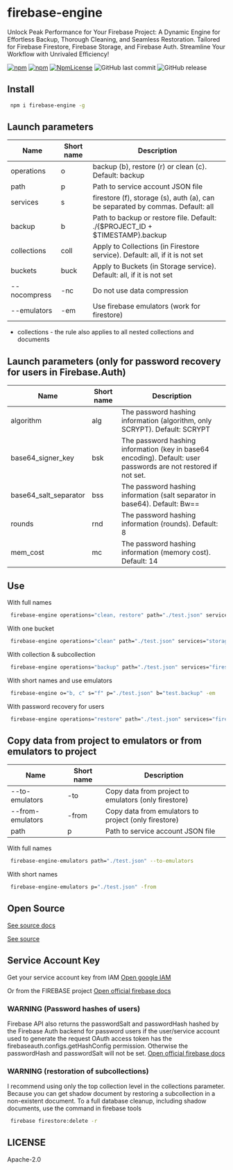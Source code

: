 # firebase-engine

Unlock Peak Performance for Your Firebase Project: A Dynamic Engine for Effortless Backup, Thorough Cleaning, and Seamless Restoration. Tailored for Firebase Firestore, Firebase Storage, and Firebase Auth. Streamline Your Workflow with Unrivaled Efficiency!

[![npm](https://img.shields.io/npm/v/firebase-engine.svg)](https://www.npmjs.com/package/firebase-engine)
[![npm](https://img.shields.io/npm/dy/firebase-engine.svg)](https://www.npmjs.com/package/firebase-engine)
[![NpmLicense](https://img.shields.io/npm/l/firebase-engine.svg)](https://www.npmjs.com/package/firebase-engine)
![GitHub last commit](https://img.shields.io/github/last-commit/siarheidudko/firebase-engine.svg)
![GitHub release](https://img.shields.io/github/release/siarheidudko/firebase-engine.svg)

## Install

```bash
 npm i firebase-engine -g
```

## Launch parameters

| Name         | Short name | Description                                                                    |
| ------------ | ---------- | ------------------------------------------------------------------------------ |
| operations   | o          | backup (b), restore (r) or clean (c). Default: backup                          |
| path         | p          | Path to service account JSON file                                              |
| services     | s          | firestore (f), storage (s), auth (a), can be separated by commas. Default: all |
| backup       | b          | Path to backup or restore file. Default: ./{$PROJECT_ID + $TIMESTAMP}.backup   |
| collections  | coll       | Apply to Collections (in Firestore service). Default: all, if it is not set    |
| buckets      | buck       | Apply to Buckets (in Storage service). Default: all, if it is not set          |
| --nocompress | -nc        | Do not use data compression                                                    |
| --emulators  | -em        | Use firebase emulators (work for firestore)                                    |

- collections - the rule also applies to all nested collections and documents

## Launch parameters (only for password recovery for users in Firebase.Auth)

| Name                  | Short name | Description                                                                                                     |
| --------------------- | ---------- | --------------------------------------------------------------------------------------------------------------- |
| algorithm             | alg        | The password hashing information (algorithm, only SCRYPT). Default: SCRYPT                                      |
| base64_signer_key     | bsk        | The password hashing information (key in base64 encoding). Default: user passwords are not restored if not set. |
| base64_salt_separator | bss        | The password hashing information (salt separator in base64). Default: Bw==                                      |
| rounds                | rnd        | The password hashing information (rounds). Default: 8                                                           |
| mem_cost              | mc         | The password hashing information (memory cost). Default: 14                                                     |

## Use

With full names

```bash
 firebase-engine operations="clean, restore" path="./test.json" services="firestore, storage" backup="test.backup"
```

With one bucket

```bash
 firebase-engine operations="clean" path="./test.json" services="storage" buckets="test.appspott.com"
```

With collection & subcollection

```bash
 firebase-engine operations="backup" path="./test.json" services="firestore" collections="authors,books.pages"
```

With short names and use emulators

```bash
 firebase-engine o="b, c" s="f" p="./test.json" b="test.backup" -em
```

With password recovery for users

```bash
 firebase-engine operations="restore" path="./test.json" services="firestore, auth" backup="test.backup" bsk="nMyNs6sFWp0GZ/JSW2tsNGvGZ70oiv13gxO7ub7rxPwK271P945BiZmjrdsBRbgZmzPPgwATLR6FaXq3rUspVg=="
```

## Copy data from project to emulators or from emulators to project

| Name             | Short name | Description                                          |
| ---------------- | ---------- | ---------------------------------------------------- |
| --to-emulators   | -to        | Copy data from project to emulators (only firestore) |
| --from-emulators | -from      | Copy data from emulators to project (only firestore) |
| path             | p          | Path to service account JSON file                    |

With full names

```bash
 firebase-engine-emulators path="./test.json" --to-emulators
```

With short names

```bash
 firebase-engine-emulators p="./test.json" -from
```

## Open Source

[See source docs](https://siarheidudko.github.io/firebase-engine)

[See source](https://github.com/siarheidudko/firebase-engine)

## Service Account Key

Get your service account key from IAM
[Open google IAM](https://console.cloud.google.com/iam-admin/serviceaccounts)

Or from the FIREBASE project
[Open official firebase docs](https://sites.google.com/site/scriptsexamples/new-connectors-to-google-services/firebase/tutorials/authenticate-with-a-service-account)

### WARNING (Password hashes of users)

Firebase API also returns the passwordSalt and passwordHash hashed by the Firebase Auth backend for password users if the user/service account used to generate the request OAuth access token has the firebaseauth.configs.getHashConfig permission. Otherwise the passwordHash and passwordSalt will not be set.
[Open official firebase docs](https://firebase.google.com/docs/auth/admin/manage-users#password_hashes_of_listed_users)

### WARNING (restoration of subcollections)

I recommend using only the top collection level in the collections parameter. Because you can get shadow document by restoring a subcollection in a non-existent document.
To a full database cleanup, including shadow documents, use the command in firebase tools

```bash
 firebase firestore:delete -r
```

## LICENSE

Apache-2.0
